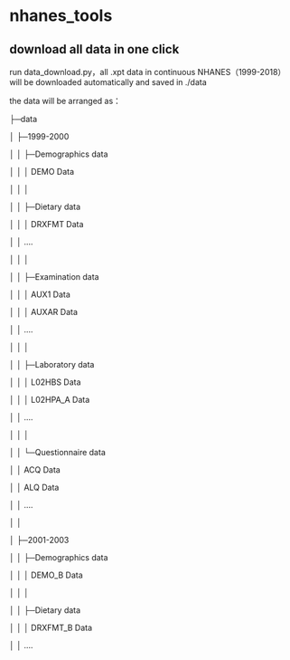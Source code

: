 # nhanes_tools

## download all data in one click
run data_download.py，all .xpt data in continuous NHANES（1999-2018） will be downloaded automatically and saved in ./data

the data will be arranged as：

├─data


│  ├─1999-2000

│  │  ├─Demographics data

│  │  │      DEMO Data

│  │  │      

│  │  ├─Dietary data

│  │  │      DRXFMT Data

│  │          ....

│  │  │      

│  │  ├─Examination data

│  │  │      AUX1 Data

│  │  │      AUXAR Data

│  │          ....

│  │  │      

│  │  ├─Laboratory data

│  │  │      L02HBS Data

│  │  │      L02HPA_A Data

│  │          ....

│  │  │      

│  │  └─Questionnaire data

│  │          ACQ Data

│  │          ALQ Data

│  │          ....

│  │          

│  ├─2001-2003

│  │  ├─Demographics data

│  │  │      DEMO_B Data

│  │  │      

│  │  ├─Dietary data

│  │  │      DRXFMT_B Data

│  │          ....
